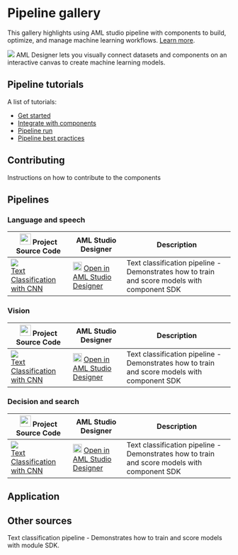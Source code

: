# Pipeline gallery
This gallery highlights using AML studio pipeline with components to build, optimize, and manage machine learning workflows. [Learn more](https://docs.microsoft.com/en-us/azure/machine-learning/concept-ml-pipelines).


![](https://docs.microsoft.com/en-us/azure/machine-learning/media/concept-designer/designer-drag-and-drop.gif)
AML Designer lets you visually connect datasets and components on an interactive canvas to create machine learning models.

## Pipeline tutorials
A list of tutorials:
- [Get started](#)
- [Integrate with components](#)
- [Pipeline run](#)
- [Pipeline best practices](#)

## Contributing
Instructions on how to contribute to the components

## Pipelines

### Language and speech
| <img src="https://maxcdn.icons8.com/Share/icon/p1em/Logos/github1600.png" width=25px> Project Source Code | AML Studio Designer | Description |
| --- | --- | --- |
|![](https://contentmamluswest001.blob.core.windows.net/content/14b2744cf8d6418c87ffddc3f3127242/9502630827244d60a1214f250e3bbca7/464eb78e197d4440a332a129d8d523eb/image?20608223568773365)<br>[Text Classification with CNN](https://github.com/tichx/azureml-pipeline-components-gallery/tree/master/Pipelines/textcnn-pipeline)| <img src="https://ms-toolsai.gallerycdn.vsassets.io/extensions/ms-toolsai/vscode-ai/0.5.1/1556575437282/Microsoft.VisualStudio.Services.Icons.Default" width=20px> [Open in AML Studio Designer](https://github.com/Azure/DesignerPrivatePreviewFeatures/blob/master/azureml-modules/samples/text-classification.ipynb) | Text classification pipeline - Demonstrates how to train and score models with component SDK|

### Vision
| <img src="https://maxcdn.icons8.com/Share/icon/p1em/Logos/github1600.png" width=25px> Project Source Code | AML Studio Designer | Description |
| --- | --- | --- |
|![](https://contentmamluswest001.blob.core.windows.net/content/14b2744cf8d6418c87ffddc3f3127242/9502630827244d60a1214f250e3bbca7/464eb78e197d4440a332a129d8d523eb/image?20608223568773365)<br>[Text Classification with CNN](https://github.com/tichx/azureml-pipeline-components-gallery/tree/master/Pipelines/textcnn-pipeline)| <img src="https://ms-toolsai.gallerycdn.vsassets.io/extensions/ms-toolsai/vscode-ai/0.5.1/1556575437282/Microsoft.VisualStudio.Services.Icons.Default" width=20px> [Open in AML Studio Designer](https://github.com/Azure/DesignerPrivatePreviewFeatures/blob/master/azureml-modules/samples/text-classification.ipynb) | Text classification pipeline - Demonstrates how to train and score models with component SDK|

### Decision and search
| <img src="https://maxcdn.icons8.com/Share/icon/p1em/Logos/github1600.png" width=25px> Project Source Code | AML Studio Designer | Description |
| --- | --- | --- |
|![](https://contentmamluswest001.blob.core.windows.net/content/14b2744cf8d6418c87ffddc3f3127242/9502630827244d60a1214f250e3bbca7/464eb78e197d4440a332a129d8d523eb/image?20608223568773365)<br>[Text Classification with CNN](https://github.com/tichx/azureml-pipeline-components-gallery/tree/master/Pipelines/textcnn-pipeline)| <img src="https://ms-toolsai.gallerycdn.vsassets.io/extensions/ms-toolsai/vscode-ai/0.5.1/1556575437282/Microsoft.VisualStudio.Services.Icons.Default" width=20px> [Open in AML Studio Designer](https://github.com/Azure/DesignerPrivatePreviewFeatures/blob/master/azureml-modules/samples/text-classification.ipynb) | Text classification pipeline - Demonstrates how to train and score models with component SDK|

## Application


## Other sources

 Text classification pipeline - Demonstrates how to train and score models with module SDK.


